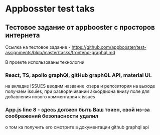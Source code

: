 # Appbosster test taks

## Тестовое задание от appbooster с просторов интернета

Ссылка на тестовое задание - https://github.com/appbooster/test-assignments/blob/master/tasks/frontend-graphql.md

В проекте использованы технологии
### React, TS, apollo graphQl, gitHub graphQL API, material UI.

на вкладке ISSUES вводим название юзера и репозитория на выходе получаем issuies, при разворачивании аккордиона внизу поле для добавления нового комментария к issues

### App.js line 8 - здесь должен быть Ваш токен, свой из-за соображений безопасности удалил
о том ка получить его смотрите в документации github graphql api


